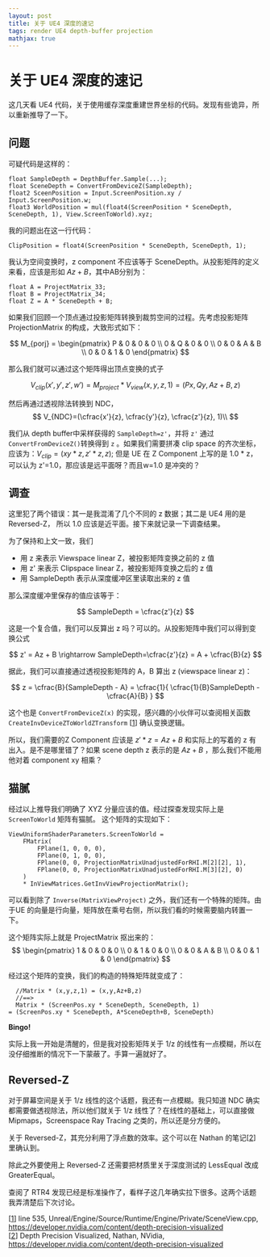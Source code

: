 ```yaml
---
layout: post
title: 关于 UE4 深度的速记
tags: render UE4 depth-buffer projection
mathjax: true
---
```


# 关于 UE4 深度的速记

这几天看 UE4 代码，关于使用缓存深度重建世界坐标的代码。发现有些诡异，所以重新推导了一下。

## 问题

可疑代码是这样的：

```
float SampleDepth = DepthBuffer.Sample(...);
float SceneDepth = ConvertFromDeviceZ(SampleDepth);
float2 SceenPosition = Input.ScreenPosition.xy / Input.ScreenPosition.w;
float3 WorldPosition = mul(float4(ScreenPosition * SceneDepth, SceneDepth, 1), View.ScreenToWorld).xyz;
```

我的问题出在这一行代码：
```
ClipPosition = float4(ScreenPosition * SceneDepth, SceneDepth, 1);
```

我认为空间变换时，z component 不应该等于 SceneDepth。从投影矩阵的定义来看，应该是形如 $Az+B$，其中AB分别为：

```
float A = ProjectMatrix_33;
float B = ProjectMatrix_34;
float Z = A * SceneDepth + B;
```

如果我们回顾一个顶点通过投影矩阵转换到裁剪空间的过程。先考虑投影矩阵 ProjectionMatrix 的构成，大致形式如下：

$$
M_{porj} =
\begin{pmatrix}
P & 0 & 0 & 0 \\
0 & Q & 0 & 0 \\
0 & 0 & A & B \\
0 & 0 & 1 & 0
\end{pmatrix}
$$

那么我们就可以通过这个矩阵得出顶点变换的式子

$$
V_{clip}(x', y', z', w')  = M_{project} * V_{view}(x, y, z, 1) = (Px, Qy, Az+B, z)
$$

然后再通过透视除法转换到 NDC，
$$
V_{NDC}=(\cfrac{x'}{z}, \cfrac{y'}{z}, \cfrac{z'}{z}, 1)\\
$$

我们从 depth buffer中采样获得的 `SampleDepth=z'`，并将 `z'` 通过`ConvertFromDeviceZ()`转换得到 `z` 。如果我们需要拼凑 clip space 的齐次坐标，应该为：$V_{clip}=(xy*z, z'*z, z)$; 但是 UE 在 Z Component 上写的是 1.0 * z，可以认为 z'=1.0，那应该是远平面呀？而且w=1.0 是冲突的？

## 调查

这里犯了两个错误：其一是我混淆了几个不同的 z 数据；其二是 UE4 用的是 Reversed-Z， 所以 1.0 应该是近平面。接下来就记录一下调查结果。

为了保持和上文一致，我们
* 用 z 来表示 Viewspace linear Z，被投影矩阵变换之前的 z 值
* 用 z' 来表示 Clipspace linear Z，被投影矩阵变换之后的 z 值
* 用 SampleDepth 表示从深度缓冲区里读取出来的 z 值

那么深度缓冲里保存的值应该等于：

$$
SampleDepth = \cfrac{z'}{z}
$$

这是一个复合值，我们可以反算出 z 吗？可以的。从投影矩阵中我们可以得到变换公式

$$
z' = Az + B \rightarrow SampleDepth=\cfrac{z'}{z} = A + \cfrac{B}{z}
$$

据此，我们可以直接通过透视投影矩阵的 A，B 算出 z (viewspace linear z)：

$$
z = \cfrac{B}{SampleDepth - A} = \cfrac{1}{ \cfrac{1}{B}SampleDepth - \cfrac{A}{B} }
$$

这个也是 `ConvertFromDeviceZ(x)` 的实现，感兴趣的小伙伴可以查阅相关函数 `CreateInvDeviceZToWorldZTransform` [[1](#1)<a name="ref-1"></a>] 确认变换逻辑。

所以，我们需要的Z Component 应该是 $z'*z = Az+B$ 和实际上的写着的 z 有出入。是不是哪里错了？如果 scene depth z 表示的是 $Az+B$ ，那么我们不能用他对着 component xy 相乘？

## 猫腻

经过以上推导我们明确了 XYZ 分量应该的值。经过探查发现实际上是 `ScreenToWorld` 矩阵有猫腻。 这个矩阵的实现如下：

```
ViewUniformShaderParameters.ScreenToWorld = 
    FMatrix(
	    FPlane(1, 0, 0, 0),
	    FPlane(0, 1, 0, 0),
	    FPlane(0, 0, ProjectionMatrixUnadjustedForRHI.M[2][2], 1),
	    FPlane(0, 0, ProjectionMatrixUnadjustedForRHI.M[3][2], 0)
    )
    * InViewMatrices.GetInvViewProjectionMatrix();
```
可以看到除了 `Inverse(MatrixViewProject)` 之外，我们还有一个特殊的矩阵。由于UE 的向量是行向量，矩阵放在乘号右侧，所以我们看的时候需要脑内转置一下。

这个矩阵实际上就是 ProjectMatrix 抠出来的：
$$
\begin{pmatrix}
    1 & 0 & 0 & 0 \\
    0 & 1 & 0 & 0 \\
    0 & 0 & A & B \\
    0 & 0 & 1 & 0
\end{pmatrix}
$$

经过这个矩阵的变换，我们的构造的特殊矩阵就变成了：
```
  //Matrix * (x,y,z,1) = (x,y,Az+B,z) 
  //==>
  Matrix * (ScreenPos.xy * SceneDepth, SceneDepth, 1)
= (ScreenPos.xy * SceneDepth, A*SceneDepth+B, SceneDepth)
```

**Bingo!**

实际上我一开始是清醒的，但是我对投影矩阵关于 1/z 的线性有一点模糊，所以在没仔细推断的情况下一下蒙蔽了。手算一遍就好了。

## Reversed-Z

对于屏幕空间是关于 1/z 线性的这个话题，我还有一点模糊。我只知道 NDC 确实都需要做透视除法，所以他们就关于 1/z 线性了？在线性的基础上，可以直接做 Mipmaps，Screenspace Ray Tracing 之类的，所以还是分方便的。

关于 Reversed-Z，其充分利用了浮点数的效率。这个可以在 Nathan 的笔记[[2](#2)<a name="ref-2"></a>] 里确认到。

除此之外要使用上 Reversed-Z 还需要把材质里关于深度测试的 LessEqual 改成 GreaterEqual。

查阅了 RTR4 发现已经是标准操作了，看样子这几年确实拉下很多。这两个话题我弄清楚后下次讨论。

<a name="1"></a> [[1](#ref-1)] line 535, Unreal/Engine/Source/Runtime/Engine/Private/SceneView.cpp, <https://developer.nvidia.com/content/depth-precision-visualized><br/>
<a name="2"></a> [[2](#ref-2)] Depth Precision Visualized, Nathan, NVidia, <https://developer.nvidia.com/content/depth-precision-visualized>